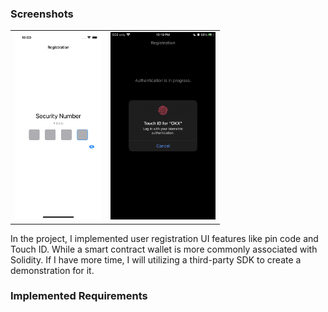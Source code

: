 ### Screenshots

|  |  |
| - | - |
| <img src="Screenshots/pin.png" height="300"> |  <img src="Screenshots/touchID.jpg" height="300">| 



In the project, I implemented user registration UI features like pin code and Touch ID. While a smart contract wallet is more commonly associated with Solidity. If I have more time, I will  utilizing a third-party SDK to create a demonstration for it.

### Implemented Requirements